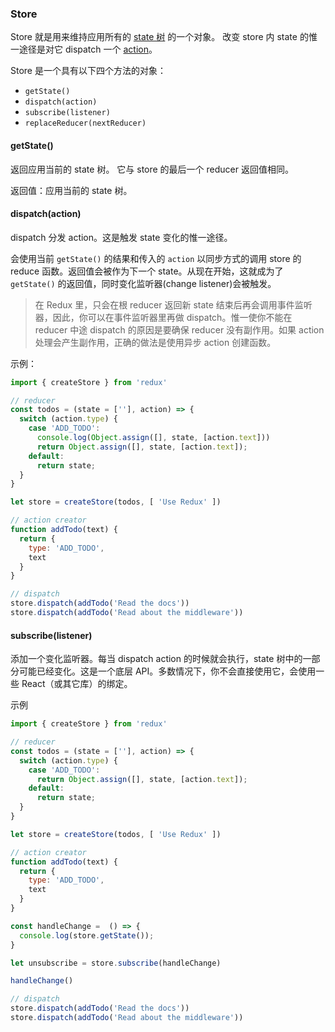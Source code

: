 

### Store

Store 就是用来维持应用所有的 [state 树]() 的一个对象。
改变 store 内 state 的惟一途径是对它 dispatch 一个 [action]()。

Store 是一个具有以下四个方法的对象：
- `getState()`
- `dispatch(action)`
- `subscribe(listener)`
- `replaceReducer(nextReducer)`

#### getState()

返回应用当前的 state 树。
它与 store 的最后一个 reducer 返回值相同。

返回值：应用当前的 state 树。

#### dispatch(action)

dispatch 分发 action。这是触发 state 变化的惟一途径。

会使用当前 `getState()` 的结果和传入的 `action` 以同步方式的调用 store 的 reduce 函数。返回值会被作为下一个 state。从现在开始，这就成为了 `getState()` 的返回值，同时变化监听器(change listener)会被触发。

> 在 Redux 里，只会在根 reducer 返回新 state 结束后再会调用事件监听器，因此，你可以在事件监听器里再做 dispatch。惟一使你不能在 reducer 中途 dispatch 的原因是要确保 reducer 没有副作用。如果 action 处理会产生副作用，正确的做法是使用异步 action 创建函数。

示例：

```javascript
import { createStore } from 'redux'

// reducer
const todos = (state = [''], action) => {
  switch (action.type) {
    case 'ADD_TODO':
      console.log(Object.assign([], state, [action.text]))
      return Object.assign([], state, [action.text]);
    default:
      return state;
  }
}

let store = createStore(todos, [ 'Use Redux' ])

// action creator
function addTodo(text) {
  return {
    type: 'ADD_TODO',
    text
  }
}

// dispatch
store.dispatch(addTodo('Read the docs'))
store.dispatch(addTodo('Read about the middleware'))

```

#### subscribe(listener)

添加一个变化监听器。每当 dispatch action 的时候就会执行，state 树中的一部分可能已经变化。这是一个底层 API。多数情况下，你不会直接使用它，会使用一些 React（或其它库）的绑定。

示例

```javascript
import { createStore } from 'redux'

// reducer
const todos = (state = [''], action) => {
  switch (action.type) {
    case 'ADD_TODO':
      return Object.assign([], state, [action.text]);
    default:
      return state;
  }
}

let store = createStore(todos, [ 'Use Redux' ])

// action creator
function addTodo(text) {
  return {
    type: 'ADD_TODO',
    text
  }
}

const handleChange =  () => {
  console.log(store.getState());
}

let unsubscribe = store.subscribe(handleChange)

handleChange()

// dispatch
store.dispatch(addTodo('Read the docs'))
store.dispatch(addTodo('Read about the middleware'))

```
